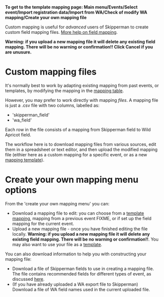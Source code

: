 **To get to the template mapping page: Main menu/Events/Select event/Import registration data/Import from WA/Check of modify WA mapping/Create your own mapping file**

Custom mapping is useful for *advanced* users of Skipperman to create custom field mapping files. [More help on field mapping](WA_field_mapping_help.md).

**Warning: if you upload a new mapping file it will delete any existing field mapping. There will be no warning or confirmation!! Click Cancel if you are unusure.**

# Custom mapping files

It's normally best to work by adapting existing mapping from past events, or templates, by modifying the mapping in the [mapping table](WA_field_mapping_help.md#the-mapping-table). 

However, you may prefer to work directly with mapping *files*. A mapping file is just a .csv file with two columns, labelled as: 

- 'skipperman_field'
- 'wa_field'

Each row in the file consists of a mapping from Skipperman field to Wild Apricot field.

The workflow here is to download mapping files from various sources, edit them in a spreadsheet or text editor, and then upload the modified mapping file (eithier here as a custom mapping for a specific event, or as a new [mapping template](WA_template_mapping_help.md)).

# Create your own mapping menu options

From the 'create your own mapping menu' you can:

- Download a mapping file to edit: you can choose from a [template mapping](WA_template_mapping_help.md), mapping from a previous event FIXME, or if set up the field mapping for the current event.
- Upload a new mapping file - once you have finished editing the file locally. **Warning: if you upload a new mapping file it will delete any existing field mapping. There will be no warning or confirmation!!**. You may also want to use your file as a [template](WA_template_mapping_help.md).

You can also download information to help you with constructing your mapping file:

- Download a file of Skipperman fields to use in creating a mapping file. The file contains recommended fields for different types of event, as discussed [here](List_and_explanation_of_skipperman_fields.md). 
- (If you have already uploaded a WA export file to Skipperman) Download a file of WA field names used in the current uploaded file.  
